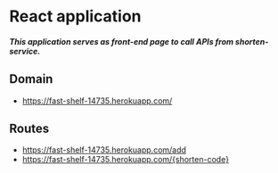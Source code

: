 # React application
##### This application serves as front-end page to call APIs from shorten-service.

## Domain
 - https://fast-shelf-14735.herokuapp.com/
## Routes
- https://fast-shelf-14735.herokuapp.com/add
- https://fast-shelf-14735.herokuapp.com/{shorten-code}
 